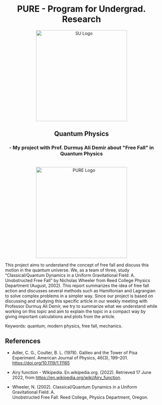 
<h1 align="center"> PURE - Program for Undergrad. Research </h1>
<div align="center">
    <img src="https://sabanciuniv.edu/themes/custom/su/logo.svg" alt="SU Logo" width="300"/>
</div>

<h2 align="center">  Quantum Physics </h2>
<h3 align="center"> - My project with Prof. Durmuş Ali Demir about "Free Fall" in Quantum Physics </h3>

<br>
<div align="center">
    <img src="https://pure.sabanciuniv.edu/sites/pure.sabanciuniv.edu/files/pure-logo.png" alt="PURE Logo" width="300"/>
</div>

This project aims to understand the concept of free fall and discuss this motion in the quantum universe. 
We, as a team of three, study “Classical/Quantum Dynamics in a Uniform Gravitational Field: A. 
Unobstructed Free Fall” by Nicholas Wheeler from Reed College Physics Department 
(August, 2002). This report summarizes the idea of free fall action and discusses several 
methods such as Hamiltonian and Lagrangian to solve complex problems in a simpler way. 
Since our project is based on discussing and studying this specific article in our weekly 
meeting with Professor Durmuş Ali Demir, we try to summarize what we understand while 
working on this topic and aim to explain the topic in a compact way by giving important 
calculations and plots from the article. 

Keywords: quantum, modern physics, free fall, mechanics. 

## References 

- Adler, C. G., Coulter, B. L. (1978). Galileo and the Tower of Pisa Experiment. American Journal of 
Physics, 46(3), 199–201. https://doi.org/10.1119/1.11165  

- Airy function - Wikipedia. En.wikipedia.org. (2022). Retrieved 17 June 2022, from 
https://en.wikipedia.org/wiki/Airy_function. 

- Wheeler, N. (2002). Classical/Quantum Dynamics in a Uniform Gravitational Field: A.    
Unobstructed Free Fall. Reed College, Physics Department, Oregon. 
